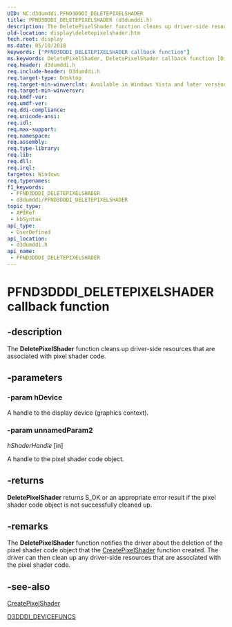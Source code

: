 ```yaml
---
UID: NC:d3dumddi.PFND3DDDI_DELETEPIXELSHADER
title: PFND3DDDI_DELETEPIXELSHADER (d3dumddi.h)
description: The DeletePixelShader function cleans up driver-side resources that are associated with pixel shader code.
old-location: display\deletepixelshader.htm
tech.root: display
ms.date: 05/10/2018
keywords: ["PFND3DDDI_DELETEPIXELSHADER callback function"]
ms.keywords: DeletePixelShader, DeletePixelShader callback function [Display Devices], PFND3DDDI_DELETEPIXELSHADER, PFND3DDDI_DELETEPIXELSHADER callback, UserModeDisplayDriver_Functions_2994cbd5-2661-40e3-bdcd-3b2bfc209c24.xml, d3dumddi/DeletePixelShader, display.deletepixelshader
req.header: d3dumddi.h
req.include-header: D3dumddi.h
req.target-type: Desktop
req.target-min-winverclnt: Available in Windows Vista and later versions of the Windows operating systems.
req.target-min-winversvr: 
req.kmdf-ver: 
req.umdf-ver: 
req.ddi-compliance: 
req.unicode-ansi: 
req.idl: 
req.max-support: 
req.namespace: 
req.assembly: 
req.type-library: 
req.lib: 
req.dll: 
req.irql: 
targetos: Windows
req.typenames: 
f1_keywords:
 - PFND3DDDI_DELETEPIXELSHADER
 - d3dumddi/PFND3DDDI_DELETEPIXELSHADER
topic_type:
 - APIRef
 - kbSyntax
api_type:
 - UserDefined
api_location:
 - d3dumddi.h
api_name:
 - PFND3DDDI_DELETEPIXELSHADER
---
```


# PFND3DDDI_DELETEPIXELSHADER callback function


## -description

The <b>DeletePixelShader</b> function cleans up driver-side resources that are associated with pixel shader code.

## -parameters

### -param hDevice

A handle to the display device (graphics context).

### -param unnamedParam2

*hShaderHandle* [in]

A handle to the pixel shader code object.

## -returns

<b>DeletePixelShader</b> returns S_OK or an appropriate error result if the pixel shader code object is not successfully cleaned up.

## -remarks

The <b>DeletePixelShader</b> function notifies the driver about the deletion of the pixel shader code object that the <a href="/windows-hardware/drivers/ddi/d3dumddi/nc-d3dumddi-pfnd3dddi_createpixelshader">CreatePixelShader</a> function created. The driver can then clean up any driver-side resources that are associated with the pixel shader code.

## -see-also

<a href="/windows-hardware/drivers/ddi/d3dumddi/nc-d3dumddi-pfnd3dddi_createpixelshader">CreatePixelShader</a>



<a href="/windows-hardware/drivers/ddi/d3dumddi/ns-d3dumddi-_d3dddi_devicefuncs">D3DDDI_DEVICEFUNCS</a>


